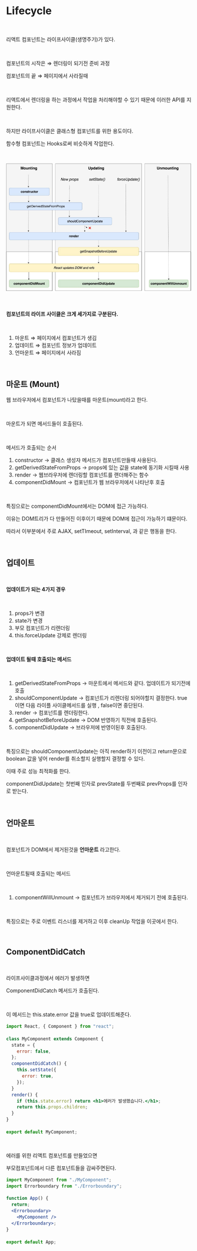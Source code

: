 # Lifecycle

<br>

리액트 컴포넌트는 라이프사이클(생명주기)가 있다.

<br>

컴포넌트의 시작은 ⇒ 렌더링이 되기전 준비 과정

컴포넌트의 끝 ⇒ 페이지에서 사라질때

<br>

리액트에서 렌더링을 하는 과정에서 작업을 처리해야할 수 있기 때문에 이러한 API를 지원한다.

<br>

하지만 라이프사이클은 클래스형 컴포넌트를 위한 용도이다.

함수형 컴포넌트는 Hooks로써 비슷하게 작업한다.

<br>

![Lifecycle](../Images/LifeCycle/Lifecycle.png)

<br>

**컴포넌트의 라이프 사이클은 크게 세가지로 구분된다.**

<br>

1. 마운트 ⇒ 페이지에서 컴포넌트가 생김
2. 업데이트 ⇒ 컴포넌트 정보가 업데이트
3. 언마운트 ⇒ 페이지에서 사라짐

<br>

## 마운트 (Mount)

웹 브라우저에서 컴포넌트가 나탔을때를 마운트(mount)라고 한다.

<br>

마운트가 되면 메서드들이 호출된다.

<br>

메서드가 호출되는 순서

1. constructor → 클래스 생성자 메서드가 컴포넌트만들때 사용된다.
2. getDerivedStateFromProps → props에 있는 값을 state에 동기화 시킬때 사용
3. render → 웹브라우저에 렌더링할 컴포넌트를 랜더해주는 함수
4. componentDidMount → 컴포넌트가 웹 브라우저에서 나타난후 호출

<br>

특징으로는 componentDidMount에서는 DOM에 접근 가능하다.

이유는 DOM트리가 다 만들어진 이후이기 때문에 DOM에 접근이 가능하기 떄문이다.

따라서 이부분에서 주로 AJAX, setTImeout, setInterval, 과 같은 행동을 한다.

<br>

## 업데이트

<br>

**업데이트가 되는 4가지 경우**

<br>

1. props가 변경
2. state가 변경
3. 부모 컴포넌트가 리렌더링
4. this.forceUpdate 강제로 렌더링

<br>

**업데이트 될때 호출되는 메서드**

<br>

1. getDerivedStateFromProps → 마운트에서 메서드와 같다. 업데이트가 되기전에 호출
2. shouldComponentUpdate → 컴포넌트가 리렌더링 되어야할지 결정한다. true이면 다음 라이플 사이클메서드를 실행 , false이면 중단된다.
3. render → 컴포넌트를 렌더링한다.
4. getSnapshotBeforeUpdate → DOM 반영하기 직전에 호출된다.
5. componentDidUpdate → 브라우저에 반영이된후 호출된다.

<br>

특징으로는 shouldComponentUpdate는 아직 render하기 이전이고 return문으로 boolean 값을 넣어 render를 취소할지 실행할지 결정할 수 있다.

이때 주로 성능 최적화를 한다.

componentDidUpdate는 첫번째 인자로 prevState를 두번째로 prevProps를 인자로 받는다.

<br>

## 언마운트

<br>

컴포넌트가 DOM에서 제거된것을 **언마운트** 라고한다.

<br>

언마운트될때 호출되는 메서드

<br>

1. componentWillUnmount → 컴포넌트가 브라우저에서 제거되기 전에 호출된다.

<br>

특징으로는 주로 이벤트 리스너를 제거하고 이후 cleanUp 작업을 이곳에서 한다.

<br>

## ComponentDidCatch

<br>

라이프사이클과정에서 에러가 발생하면

ComponentDidCatch 메서드가 호출된다.

<br>

이 메서드는 this.state.error 값을 true로 업데이트해준다.

```jsx
import React, { Component } from "react";

class MyComponent extends Component {
  state = {
    error: false,
  };
  componentDidCatch() {
    this.setState({
      error: true,
    });
  }
  render() {
    if (this.state.error) return <h1>에러가 발생했습니다.</h1>;
    return this.props.children;
  }
}

export default MyComponent;
```

<br>

에러를 위한 리액트 컴포넌트를 만들었으면

부모컴포넌트에서 다른 컴포넌트들을 감싸주면된다.

```jsx
import MyComponent from "./MyComponent";
import Errorboundary from "./Errorboundary";

function App() {
  return;
  <Errorboundary>
    <MyComponent />
  </Errorboundary>;
}

export default App;
```